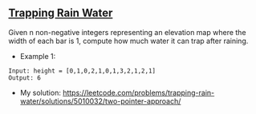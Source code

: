 ## [Trapping Rain Water](https://leetcode.com/problems/trapping-rain-water/description/)


Given n non-negative integers representing an elevation map where the width of each bar is 1, compute how much water it can trap after raining.

- Example 1:
```
Input: height = [0,1,0,2,1,0,1,3,2,1,2,1]
Output: 6
```
- My solution: https://leetcode.com/problems/trapping-rain-water/solutions/5010032/two-pointer-approach/
